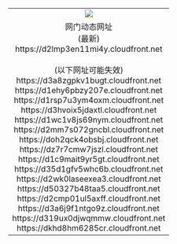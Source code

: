 ﻿<table>
  <tr></tr>
  <tr><td colspan=2 align=center><img src="https://d2lmp3en11mi4y.cloudfront.net/Up/oGate.jpg" /></td></tr>
  <tr><td colspan=2 align=center>网门动态网址<br/>(最新)
<br>https://d2lmp3en11mi4y.cloudfront.net
<br/><br/>(以下网址可能失效)
<br>https://d3a8zgpkv1bugt.cloudfront.net
<br>https://d1ehy6pbzy207e.cloudfront.net
<br>https://d1rsp7u3ym4oxm.cloudfront.net
<br>https://d3hvoix5jdaxtl.cloudfront.net
<br>https://d1wc1v8js69nym.cloudfront.net
<br>https://d2mm7s072gncbl.cloudfront.net
<br>https://doh2qck4obsbj.cloudfront.net
<br>https://dz7r7cmw7jszl.cloudfront.net
<br>https://d1c9mait9yr5gt.cloudfront.net
<br>https://d35d1gfv5whc6b.cloudfront.net
<br>https://d2wk0laseexea3.cloudfront.net
<br>https://d50327b48taa5.cloudfront.net
<br>https://d2cmp01ul5axff.cloudfront.net
<br>https://d3a6j9f1ntgo9z.cloudfront.net
<br>https://d319ux0djwqmmw.cloudfront.net
<br>https://dkhd8hm6285cr.cloudfront.net
    </td>
  </tr>
</table>
